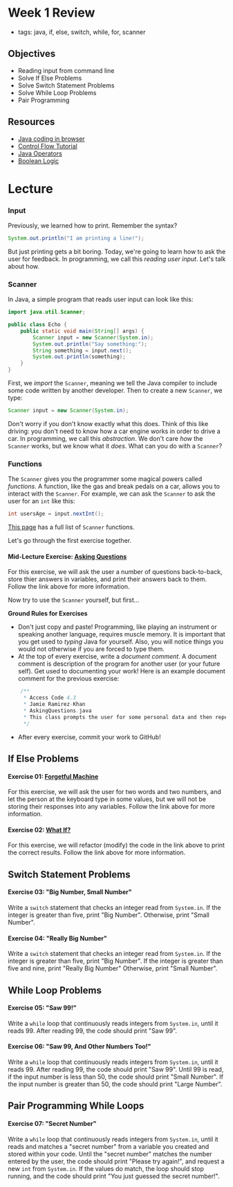 # Week 1 Review
- tags: java, if, else, switch, while, for, scanner

## Objectives

* Reading input from command line
* Solve If Else Problems
* Solve Switch Statement Problems
* Solve While Loop Problems
* Pair Programming

## Resources

* [Java coding in browser](https://repl.it/languages/java)
* [Control Flow Tutorial](https://docs.oracle.com/javase/tutorial/java/nutsandbolts/flow.html)
* [Java Operators](https://docs.oracle.com/javase/tutorial/java/nutsandbolts/opsummary.html)
* [Boolean Logic](http://codingbat.com/doc/java-if-boolean-logic.html)

# Lecture
### Input

Previously, we learned how to print. Remember the syntax?

```java
System.out.println("I am printing a line!");
```

But just printing gets a bit boring. Today, we're going to learn how to ask the user for feedback. In programming, we call this *reading user input*. Let's talk about how.

### Scanner

In Java, a simple program that reads user input can look like this:

```java
import java.util.Scanner;

public class Echo {
    public static void main(String[] args) {
        Scanner input = new Scanner(System.in);
        System.out.println("Say something:");
        String something = input.next();
        System.out.println(something);
    }
}
```

First, we *import* the ```Scanner```, meaning we tell the Java compiler to include some code written by another developer. Then to create a new `Scanner`, we type:

```java
Scanner input = new Scanner(System.in);
```

Don't worry if you don't know exactly what this does. Think of this like driving: you don't need to know how a car engine works in order to drive a car. In programming, we call this *abstraction*. We don't care *how* the `Scanner` works, but we know what it *does*. What can you do with a `Scanner`?

### Functions

The ```Scanner``` gives you the programmer some magical powers called *functions*. A function, like the gas and break pedals on a car, allows you to interact with the `Scanner`. For example, we can ask the `Scanner` to ask the user for an `int` like this:

```java
int usersAge = input.nextInt();
```

[This page](http://docs.oracle.com/javase/7/docs/api/java/util/Scanner.html) has a full list of `Scanner` functions.

Let's go through the first exercise together.

#### Mid-Lecture Exercise: [Asking Questions](http://programmingbydoing.com/a/asking-questions.html)
For this exercise, we will ask the user a number of questions back-to-back, store thier answers in variables, and print their answers back to them. Follow the link above for more information.

Now try to use the `Scanner` yourself, but first...

**Ground Rules for Exercises**

- Don't just copy and paste! Programming, like playing an instrument or speaking another language, requires muscle memory. It is important that you get used to *typing* Java for yourself. Also, you will notice things you would not otherwise if you are forced to type them.
- At the top of every exercise, write a *document comment*. A document comment is description of the program for another user (or your future self). Get used to documenting your work! Here is an example document comment for the previous exercise:

```java
    /**
     * Access Code 4.3
     * Jamie Ramirez-Khan
     * AskingQuestions.java
     * This class prompts the user for some personal data and then repeats it back to them.
     */
```

- After every exercise, commit your work to GitHub!

## If Else Problems

#### Exercise 01: [Forgetful Machine](http://programmingbydoing.com/a/the-forgetful-machine.html)
For this exercise, we will ask the user for two words and two numbers, and let the person at the keyboard type in some values, but we will not be storing their responses into any variables. Follow the link above for more information.

#### Exercise 02: [What If?](http://programmingbydoing.com/a/what-if.html)
For this exercise, we will refactor (modify) the code in the link above to print the correct results. Follow the link above for more information.

## Switch Statement Problems

#### Exercise 03: "Big Number, Small Number"
Write a ```switch``` statement that checks an integer read from ```System.in```. If the integer is greater than five, print "Big Number". Otherwise, print "Small Number".

#### Exercise 04: "Really Big Number"
Write a ```switch``` statement that checks an integer read from ```System.in```. If the integer is greater than five, print "Big Number". If the integer is greater than five and nine, print "Really Big Number" Otherwise, print "Small Number".

## While Loop Problems

#### Exercise 05: "Saw 99!"
Write a ```while``` loop that continuously reads integers from ```System.in```, until it reads 99. After reading 99, the code should print "Saw 99".

#### Exercise 06: "Saw 99, And Other Numbers Too!"
Write a ```while``` loop that continuously reads integers from ```System.in```, until it reads 99. After reading 99, the code should print "Saw 99". Until 99 is read, if the input number is less than 50, the code should print "Small Number". If the input number is greater than 50, the code should print "Large Number".

## Pair Programming While Loops

#### Exercise 07: "Secret Number"
Write a ```while``` loop that continuously reads integers from ```System.in```, until it reads and matches a "secret number" from a variable you created and stored within your code. Until the "secret number" matches the number entered by the user, the code should print "Please try again!", and request a new ```int``` from ```System.in```. If the values do match, the loop should stop running, and the code should print "You just guessed the secret number!".








<!---In this project, we are going to build a typewriter. The keys of the typewriter
will be represented by an enum class.
```java
public enum Keyboard_Keys {
  NEWLINE,
  SPACE,
  A,
  B,
  C,
  D,
  E,...
```

The typewriter we are building has 28 keys. 26 capital letters, plus a NEWLINE
and SPACE key. The NEWLINE key represents an ascii "\n", and the SPACE key will
represent a single space, " ".

Your assignment is to write a function that will be called repeatedly with a
single Keyboard_Keys parameter. For each of invocation, your function should
either print the capital letter corresponding to the Keyboard_Keys alphabet, a
newline character for NEWLINE, and a single space for SPACE.

We will test your program by having it write out a sentence. For example calling
your function with the inputs

```java
A, SPACE, D, O, NEWLINE, G
```

Should result in the output
```java
A DO
G
```

* Be sure to look at the functions of Enums and Strings to use as many built
in functions as possible. Instructors were able to solve this problem with 17
lines of code.--->
